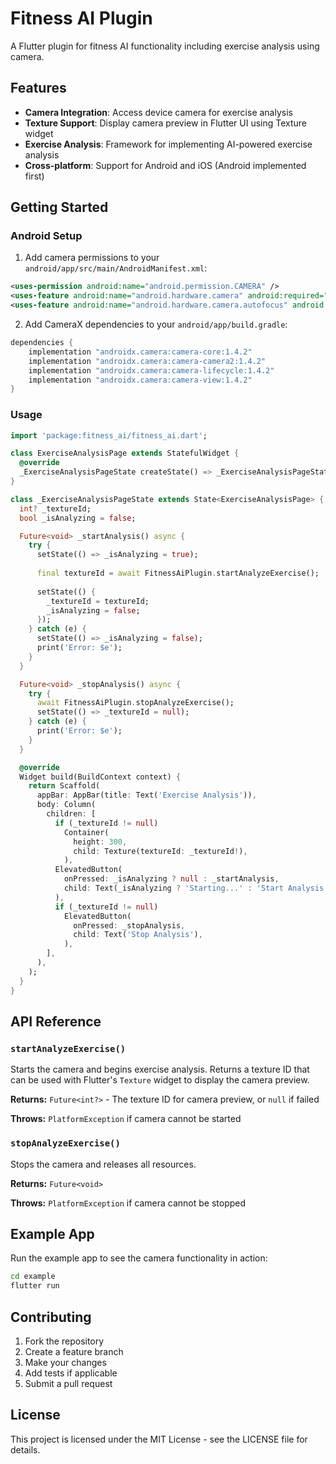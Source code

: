 # Fitness AI Plugin

A Flutter plugin for fitness AI functionality including exercise analysis using camera.

## Features

- **Camera Integration**: Access device camera for exercise analysis
- **Texture Support**: Display camera preview in Flutter UI using Texture widget
- **Exercise Analysis**: Framework for implementing AI-powered exercise analysis
- **Cross-platform**: Support for Android and iOS (Android implemented first)

## Getting Started

### Android Setup

1. Add camera permissions to your `android/app/src/main/AndroidManifest.xml`:

```xml
<uses-permission android:name="android.permission.CAMERA" />
<uses-feature android:name="android.hardware.camera" android:required="true" />
<uses-feature android:name="android.hardware.camera.autofocus" android:required="false" />
```

2. Add CameraX dependencies to your `android/app/build.gradle`:

```gradle
dependencies {
    implementation "androidx.camera:camera-core:1.4.2"
    implementation "androidx.camera:camera-camera2:1.4.2"
    implementation "androidx.camera:camera-lifecycle:1.4.2"
    implementation "androidx.camera:camera-view:1.4.2"
}
```

### Usage

```dart
import 'package:fitness_ai/fitness_ai.dart';

class ExerciseAnalysisPage extends StatefulWidget {
  @override
  _ExerciseAnalysisPageState createState() => _ExerciseAnalysisPageState();
}

class _ExerciseAnalysisPageState extends State<ExerciseAnalysisPage> {
  int? _textureId;
  bool _isAnalyzing = false;

  Future<void> _startAnalysis() async {
    try {
      setState(() => _isAnalyzing = true);
      
      final textureId = await FitnessAiPlugin.startAnalyzeExercise();
      
      setState(() {
        _textureId = textureId;
        _isAnalyzing = false;
      });
    } catch (e) {
      setState(() => _isAnalyzing = false);
      print('Error: $e');
    }
  }

  Future<void> _stopAnalysis() async {
    try {
      await FitnessAiPlugin.stopAnalyzeExercise();
      setState(() => _textureId = null);
    } catch (e) {
      print('Error: $e');
    }
  }

  @override
  Widget build(BuildContext context) {
    return Scaffold(
      appBar: AppBar(title: Text('Exercise Analysis')),
      body: Column(
        children: [
          if (_textureId != null)
            Container(
              height: 300,
              child: Texture(textureId: _textureId!),
            ),
          ElevatedButton(
            onPressed: _isAnalyzing ? null : _startAnalysis,
            child: Text(_isAnalyzing ? 'Starting...' : 'Start Analysis'),
          ),
          if (_textureId != null)
            ElevatedButton(
              onPressed: _stopAnalysis,
              child: Text('Stop Analysis'),
            ),
        ],
      ),
    );
  }
}
```

## API Reference

### `startAnalyzeExercise()`

Starts the camera and begins exercise analysis. Returns a texture ID that can be used with Flutter's `Texture` widget to display the camera preview.

**Returns:** `Future<int?>` - The texture ID for camera preview, or `null` if failed

**Throws:** `PlatformException` if camera cannot be started

### `stopAnalyzeExercise()`

Stops the camera and releases all resources.

**Returns:** `Future<void>`

**Throws:** `PlatformException` if camera cannot be stopped

## Example App

Run the example app to see the camera functionality in action:

```bash
cd example
flutter run
```

## Contributing

1. Fork the repository
2. Create a feature branch
3. Make your changes
4. Add tests if applicable
5. Submit a pull request

## License

This project is licensed under the MIT License - see the LICENSE file for details.
